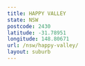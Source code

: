 ```yaml
---
title: HAPPY VALLEY
state: NSW
postcode: 2430
latitude: -31.78951
longitude: 148.80671
url: /nsw/happy-valley/
layout: suburb
---
```

